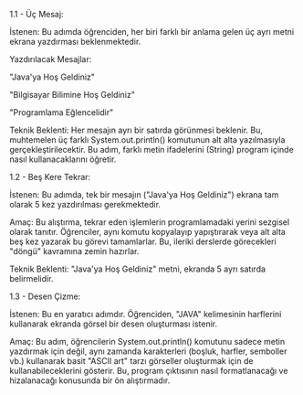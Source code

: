 1.1 - Üç Mesaj:

İstenen: Bu adımda öğrenciden, her biri farklı bir anlama gelen üç ayrı metni ekrana yazdırması beklenmektedir.

Yazdırılacak Mesajlar:

"Java'ya Hoş Geldiniz"

"Bilgisayar Bilimine Hoş Geldiniz"

"Programlama Eğlencelidir"

Teknik Beklenti: Her mesajın ayrı bir satırda görünmesi beklenir. Bu, muhtemelen üç farklı System.out.println() komutunun alt alta yazılmasıyla gerçekleştirilecektir. Bu adım, farklı metin ifadelerini (String) program içinde nasıl kullanacaklarını öğretir.

1.2 - Beş Kere Tekrar:

İstenen: Bu adımda, tek bir mesajın ("Java'ya Hoş Geldiniz") ekrana tam olarak 5 kez yazdırılması gerekmektedir.

Amaç: Bu alıştırma, tekrar eden işlemlerin programlamadaki yerini sezgisel olarak tanıtır. Öğrenciler, aynı komutu kopyalayıp yapıştırarak veya alt alta beş kez yazarak bu görevi tamamlarlar. Bu, ileriki derslerde görecekleri "döngü" kavramına zemin hazırlar.

Teknik Beklenti: "Java'ya Hoş Geldiniz" metni, ekranda 5 ayrı satırda belirmelidir.

1.3 - Desen Çizme:

İstenen: Bu en yaratıcı adımdır. Öğrenciden, "JAVA" kelimesinin harflerini kullanarak ekranda görsel bir desen oluşturması istenir.

Amaç: Bu adım, öğrencilerin System.out.println() komutunu sadece metin yazdırmak için değil, aynı zamanda karakterleri (boşluk, harfler, semboller vb.) kullanarak basit "ASCII art" tarzı görseller oluşturmak için de kullanabileceklerini gösterir. Bu, program çıktısının nasıl formatlanacağı ve hizalanacağı konusunda bir ön alıştırmadır.